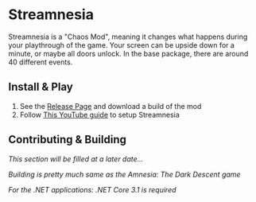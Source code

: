 # Streamnesia

Streamnesia is a "Chaos Mod", meaning it changes what happens during your playthrough of the game. Your screen can be upside down for a minute, or maybe all doors unlock. In the base package, there are around 40 different events.

## Install & Play

1. See the [Release Page](https://github.com/petrspelos/Streamnesia/releases) and download a build of the mod
2. Follow [This YouTube guide](https://youtu.be/tnXvUmFc-84) to setup Streamnesia

## Contributing & Building

_This section will be filled at a later date..._

_Building is pretty much same as the Amnesia: The Dark Descent game_

_For the .NET applications: .NET Core 3.1 is required_
